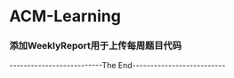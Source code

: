 # ACM-Learning

### 添加WeeklyReport用于上传每周题目代码

--------------------------The End--------------------------
